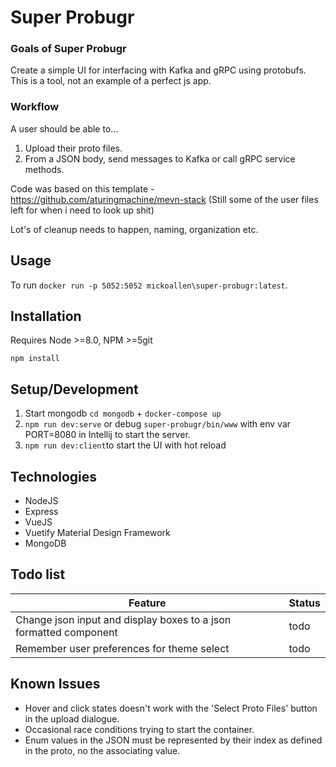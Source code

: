 # Super Probugr

### Goals of Super Probugr
Create a simple UI for interfacing with Kafka and gRPC using protobufs. This is a tool, not an example of a perfect js app.

### Workflow
A user should be able to...
1. Upload their proto files.
2. From a JSON body, send messages to Kafka or call gRPC service methods.

Code was based on this template - https://github.com/aturingmachine/mevn-stack (Still some of the user files left for when i need to look up shit)

Lot's of cleanup needs to happen, naming, organization etc.

## Usage
To run `docker run -p 5052:5052 mickoallen\super-probugr:latest`.

## Installation

Requires Node >=8.0, NPM >=5git

`npm install`

## Setup/Development 

1. Start mongodb `cd mongodb` + `docker-compose up`
2. `npm run dev:serve` or debug `super-probugr/bin/www` with env var PORT=8080 in Intellij to start the server.
3. `npm run dev:client`to start the UI with hot reload

## Technologies
- NodeJS
- Express
- VueJS
- Vuetify Material Design Framework
- MongoDB

## Todo list
|Feature|Status|
|---|---|
|Change json input and display boxes to a json formatted component|todo|
|Remember user preferences for theme select|todo|

## Known Issues
- Hover and click states doesn't work with the 'Select Proto Files' button in the upload dialogue.
- Occasional race conditions trying to start the container.
- Enum values in the JSON must be represented by their index as defined in the proto, no the associating value.



